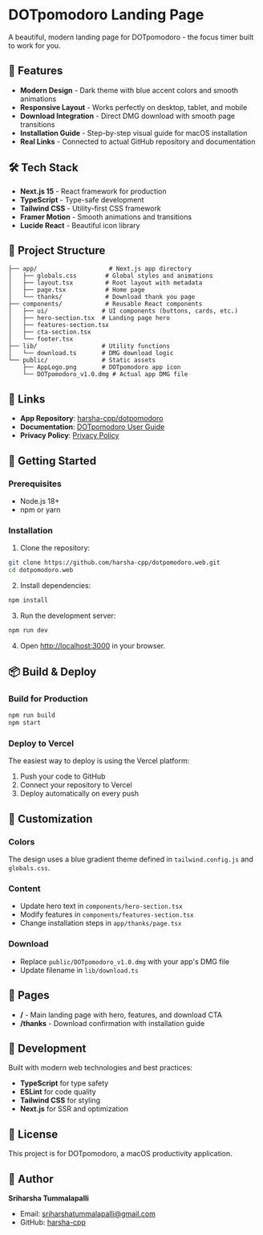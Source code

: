 # DOTpomodoro Landing Page

A beautiful, modern landing page for DOTpomodoro - the focus timer built to work for you.

## 🚀 Features

- **Modern Design** - Dark theme with blue accent colors and smooth animations
- **Responsive Layout** - Works perfectly on desktop, tablet, and mobile
- **Download Integration** - Direct DMG download with smooth page transitions
- **Installation Guide** - Step-by-step visual guide for macOS installation
- **Real Links** - Connected to actual GitHub repository and documentation

## 🛠️ Tech Stack

- **Next.js 15** - React framework for production
- **TypeScript** - Type-safe development
- **Tailwind CSS** - Utility-first CSS framework
- **Framer Motion** - Smooth animations and transitions
- **Lucide React** - Beautiful icon library

## 📁 Project Structure

```
├── app/                    # Next.js app directory
│   ├── globals.css        # Global styles and animations
│   ├── layout.tsx         # Root layout with metadata
│   ├── page.tsx           # Home page
│   └── thanks/            # Download thank you page
├── components/            # Reusable React components
│   ├── ui/               # UI components (buttons, cards, etc.)
│   ├── hero-section.tsx  # Landing page hero
│   ├── features-section.tsx
│   ├── cta-section.tsx
│   └── footer.tsx
├── lib/                  # Utility functions
│   └── download.ts       # DMG download logic
└── public/               # Static assets
    ├── AppLogo.png       # DOTpomodoro app icon
    └── DOTpomodoro_v1.0.dmg # Actual app DMG file
```

## 🔗 Links

- **App Repository**: [harsha-cpp/dotpomodoro](https://github.com/harsha-cpp/dotpomodoro)
- **Documentation**: [DOTpomodoro User Guide](https://www.notion.so/DOTpomodoro-v1-1-Complete-Documentation-and-User-Guide-22161596d68a8001bf9eede52342fc2d)
- **Privacy Policy**: [Privacy Policy](https://www.notion.so/PRIVACY-POLICY-22161596d68a80d0ba30f95f08e2c942)

## 🚀 Getting Started

### Prerequisites

- Node.js 18+ 
- npm or yarn

### Installation

1. Clone the repository:
```bash
git clone https://github.com/harsha-cpp/dotpomodoro.web.git
cd dotpomodoro.web
```

2. Install dependencies:
```bash
npm install
```

3. Run the development server:
```bash
npm run dev
```

4. Open [http://localhost:3000](http://localhost:3000) in your browser.

## 📦 Build & Deploy

### Build for Production

```bash
npm run build
npm start
```

### Deploy to Vercel

The easiest way to deploy is using the Vercel platform:

1. Push your code to GitHub
2. Connect your repository to Vercel
3. Deploy automatically on every push

## 🎨 Customization

### Colors
The design uses a blue gradient theme defined in `tailwind.config.js` and `globals.css`.

### Content
- Update hero text in `components/hero-section.tsx`
- Modify features in `components/features-section.tsx`
- Change installation steps in `app/thanks/page.tsx`

### Download
- Replace `public/DOTpomodoro_v1.0.dmg` with your app's DMG file
- Update filename in `lib/download.ts`

## 📱 Pages

- **/** - Main landing page with hero, features, and download CTA
- **/thanks** - Download confirmation with installation guide

## 🔧 Development

Built with modern web technologies and best practices:

- **TypeScript** for type safety
- **ESLint** for code quality
- **Tailwind CSS** for styling
- **Next.js** for SSR and optimization

## 📄 License

This project is for DOTpomodoro, a macOS productivity application.

## 👤 Author

**Sriharsha Tummalapalli**
- Email: sriharshatummalapalli@gmail.com
- GitHub: [harsha-cpp](https://github.com/harsha-cpp) 